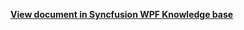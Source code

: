 **[View document in Syncfusion WPF Knowledge base](https://www.syncfusion.com/kb/12153/how-to-customize-the-appointments-appearance-using-datatemplate-in-wpf-schedule-sfscheduler)**

